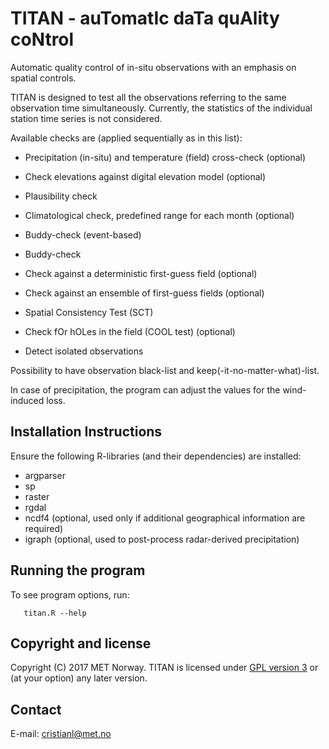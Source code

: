 # TITAN - auTomatIc daTa quAlity coNtrol

Automatic quality control of in-situ observations with an emphasis on spatial controls.

TITAN is designed to test all the observations referring to the same observation time simultaneously.
Currently, the statistics of the individual station time series is not considered.

Available checks are (applied sequentially as in this list):

* Precipitation (in-situ) and temperature (field) cross-check (optional)

* Check elevations against digital elevation model (optional)

* Plausibility check

* Climatological check, predefined range for each month (optional)

* Buddy-check (event-based)

* Buddy-check

* Check against a deterministic first-guess field (optional)

* Check against an ensemble of first-guess fields (optional)

* Spatial Consistency Test (SCT)

* Check fOr hOLes in the field (COOL test) (optional)

* Detect isolated observations

Possibility to have observation black-list and keep(-it-no-matter-what)-list.

In case of precipitation, the program can adjust the values for the wind-induced loss.


Installation Instructions
-------------------------
Ensure the following R-libraries (and their dependencies) are installed:

   * argparser
   * sp
   * raster
   * rgdal
   * ncdf4 (optional, used only if additional geographical information are required)
   * igraph (optional, used to post-process radar-derived precipitation)


Running the program
-------------------
To see program options, run:

```
   titan.R --help
```

Copyright and license
---------------------
Copyright (C) 2017 MET Norway. TITAN is licensed under [GPL
version 3](https://github.com/metno/TITAN/blob/master/LICENSE) or (at
your option) any later version.

Contact
-------
E-mail: cristianl@met.no

